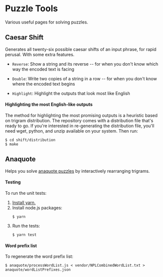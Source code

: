 # Puzzle Tools
Various useful pages for solving puzzles.

## Caesar Shift

Generates all twenty-six possible caesar shifts of an input
phrase, for rapid perusal. With some extra features.

 * `Reverse`: Show a string and its reverse -- for when you
   don't know which way the encoded text is facing

 * `Double`: Write two copies of a string in a row -- for when you don't know where the encoded text begins

 * `Highlight`: Highlight the outputs that look most like English

#### Highlighting the most English-like outputs

The method for highlighting the most promising outputs is a
heuristic based on trigram distribution. The repository comes
with a distribution file that's ready to go. If you're
interested in re-generating the distribution file, you'll need
wget, python, and unzip available on your system. Then run:
```
$ cd shift/distribution
$ make
```

## Anaquote

Helps you solve [anaquote puzzles](http://puzzlers.org/guide/index.php?expand=extras#anaquote) by interactively
rearranging trigrams.

#### Testing

To run the unit tests:

1. [Install yarn.](https://yarnpkg.com/en/docs/install)
1. Install node.js packages:
    ```
    $ yarn
    ```
1. Run the tests:
    ```
    $ yarn test
    ```
    
#### Word prefix list

To regenerate the word prefix list:

```
$ anaquote/processWordList.js < vendor/NPLCombinedWordList.txt > anaquote/wordListPrefixes.json
```
